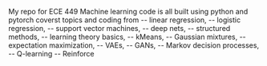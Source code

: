 My repo for ECE 449 Machine learning 
code is all built using python and pytorch
coverst topics and coding from
-- linear regression,
-- logistic regression,
-- support vector machines,
-- deep nets,
-- structured methods,
-- learning theory basics,
-- kMeans,
-- Gaussian mixtures,
-- expectation maximization,
-- VAEs,
-- GANs,
-- Markov decision processes,
-- Q-learning
-- Reinforce
